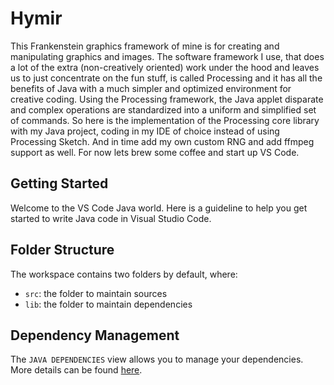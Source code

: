 # Hymir
This Frankenstein graphics framework of mine is for creating and manipulating graphics and images.
The software framework I use, that does a lot of the extra (non-creatively oriented) work under the hood and leaves us to just concentrate on the fun stuff,
is called Processing and it has all the benefits of Java with a much simpler and optimized environment for creative coding.
Using the Processing framework, the Java applet disparate and complex operations are standardized into a uniform and simplified set of commands.
So here is the implementation of the Processing core library with my Java project, coding in my IDE of choice instead of using Processing Sketch.
And in time add my own custom RNG and add ffmpeg support as well. For now lets brew some coffee and start up VS Code.

## Getting Started

Welcome to the VS Code Java world. Here is a guideline to help you get started to write Java code in Visual Studio Code.

## Folder Structure

The workspace contains two folders by default, where:

- `src`: the folder to maintain sources
- `lib`: the folder to maintain dependencies

## Dependency Management

The `JAVA DEPENDENCIES` view allows you to manage your dependencies. More details can be found [here](https://github.com/microsoft/vscode-java-pack/blob/master/release-notes/v0.9.0.md#work-with-jar-files-directly).
